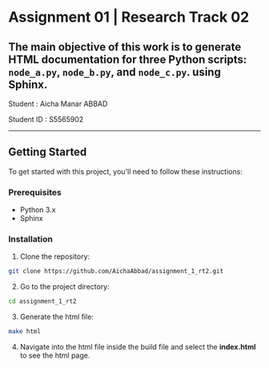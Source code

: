 # Assignment 01 | Research Track 02

The main objective of this work is to generate HTML documentation for three Python scripts: `node_a.py`, `node_b.py`, and `node_c.py`. using Sphinx.
------------------------------------------

Student : Aicha Manar ABBAD

Student ID : S5565902

------------------------------------------

## Getting Started

To get started with this project, you'll need to follow these instructions:

### Prerequisites

- Python 3.x
- Sphinx

### Installation

1. Clone the repository:

```bash
git clone https://github.com/AichaAbbad/assignment_1_rt2.git
```
2. Go to the project directory:
```bash
cd assignment_1_rt2
```
3. Generate the html file:
```bash
make html
```
4. Navigate into the html file inside the build file and select the __index.html__ to see the html page.
